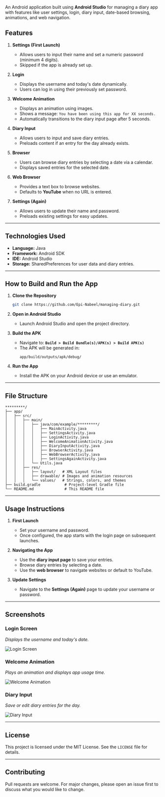 An Android application built using **Android Studio** for managing a diary app with features like user settings, login, diary input, date-based browsing, animations, and web navigation.

## Features

1. **Settings (First Launch)**  
   - Allows users to input their name and set a numeric password (minimum 4 digits).
   - Skipped if the app is already set up.

2. **Login**  
   - Displays the username and today's date dynamically.
   - Users can log in using their previously set password.

3. **Welcome Animation**  
   - Displays an animation using images.
   - Shows a message: `You have been using this app for XX seconds.`  
   - Automatically transitions to the diary input page after 5 seconds.

4. **Diary Input**  
   - Allows users to input and save diary entries.
   - Preloads content if an entry for the day already exists.

5. **Browser**  
   - Users can browse diary entries by selecting a date via a calendar.
   - Displays saved entries for the selected date.

6. **Web Browser**  
   - Provides a text box to browse websites.
   - Defaults to **YouTube** when no URL is entered.

7. **Settings (Again)**  
   - Allows users to update their name and password.
   - Preloads existing settings for easy updates.

---

## Technologies Used

- **Language:** Java
- **Framework:** Android SDK
- **IDE:** Android Studio
- **Storage:** SharedPreferences for user data and diary entries.

---

## How to Build and Run the App

1. **Clone the Repository**
   ```bash
   git clone https://github.com/Epi-Nabeel/managing-diary.git
   ```
2. **Open in Android Studio**
   - Launch Android Studio and open the project directory.

3. **Build the APK**
   - Navigate to:
     **`Build > Build Bundle(s)/APK(s) > Build APK(s)`**
   - The APK will be generated in:
     ```plaintext
     app/build/outputs/apk/debug/
     ```

4. **Run the App**
   - Install the APK on your Android device or use an emulator.

---

## File Structure

```
*********/
├── app/
│   ├── src/
│   │   ├── main/
│   │   │   ├── java/com/example/*********/
│   │   │   │   ├── MainActivity.java
│   │   │   │   ├── SettingsActivity.java
│   │   │   │   ├── LoginActivity.java
│   │   │   │   ├── WelcomeAnimationActivity.java
│   │   │   │   ├── DiaryInputActivity.java
│   │   │   │   ├── BrowserActivity.java
│   │   │   │   ├── WebBrowserActivity.java
│   │   │   │   ├── SettingsAgainActivity.java
│   │   │   └── Utils.java
│   │   ├── res/
│   │   │   ├── layout/   # XML Layout files
│   │   │   ├── drawable/ # Images and animation resources
│   │   │   └── values/   # Strings, colors, and themes
├── build.gradle           # Project-level Gradle file
└── README.md              # This README file
```

---

## Usage Instructions

1. **First Launch**
   - Set your username and password.
   - Once configured, the app starts with the login page on subsequent launches.

2. **Navigating the App**
   - Use the **diary input page** to save your entries.
   - Browse diary entries by selecting a date.
   - Use the **web browser** to navigate websites or default to YouTube.

3. **Update Settings**
   - Navigate to the **Settings (Again)** page to update your username or password.

---

## Screenshots

### Login Screen
*Displays the username and today's date.*

![Login Screen](https://github.com/Epi-Nabeel/managing-diary/blob/main/pics/Screenshot%202024-12-09%20230953.png)

### Welcome Animation
*Plays an animation and displays app usage time.*

![Welcome Animation](https://github.com/Epi-Nabeel/managing-diary/blob/main/pics/Screenshot%202024-12-09%20231120.png)

### Diary Input
*Save or edit diary entries for the day.*

![Diary Input](https://github.com/Epi-Nabeel/managing-diary/blob/main/pics/Screenshot%202024-12-09%20231133.png)

---

## License

This project is licensed under the MIT License. See the `LICENSE` file for details.

---

## Contributing

Pull requests are welcome. For major changes, please open an issue first to discuss what you would like to change.
